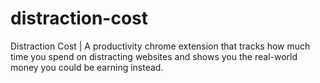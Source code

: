 # distraction-cost
Distraction Cost | A productivity chrome extension that tracks how much time you spend on distracting websites and shows you the real-world money you could be earning instead.
